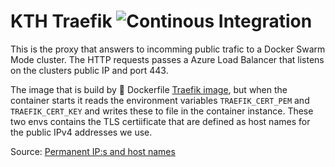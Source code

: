 # KTH Traefik  ![Continous Integration](https://github.com/KTH/kth-traefik/actions/workflows/main.yml/badge.svg)

This is the proxy that answers to incomming public trafic to a Docker Swarm Mode cluster. The HTTP requests passes a Azure Load Balancer that listens on the clusters public IP and port 443.

The image that is build by :whale: Dockerfile [Traefik image](https://traefik.io/), but when the container starts it reads the environment variables `TRAEFIK_CERT_PEM` and `TRAEFIK_CERT_KEY` and writes these to file in the container instance. These two envs contains the TLS certiificate that are defined as host names for the public IPv4 addresses we use.

Source: [Permanent IP:s and host names](https://confluence.sys.kth.se/confluence/pages/viewpage.action?pageId=32967814)